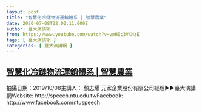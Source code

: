 ```yaml
---
layout: post
title: "智慧化冷鏈物流運銷體系 | 智慧農業"
date: 2020-07-08T02:00:11.000Z
author: 臺大演講網
from: https://www.youtube.com/watch?v=vmH0c3VXNzE
tags: [ 臺大演講網 ]
categories: [ 臺大演講網 ]
---
```

<!--1594173611000-->
[智慧化冷鏈物流運銷體系 | 智慧農業](https://www.youtube.com/watch?v=vmH0c3VXNzE)
------

<div>
拍攝日期：2019/10/08主講人： 顏志耀 元家企業股份有限公司經理►►臺大演講網Website: http://speech.ntu.edu.twFacebook: http://www.facebook.com/ntuspeech
</div>
